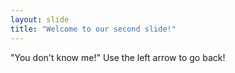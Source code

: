 ```yaml
---
layout: slide
title: "Welcome to our second slide!"
---
```

"You don't know me!"
Use the left arrow to go back!
